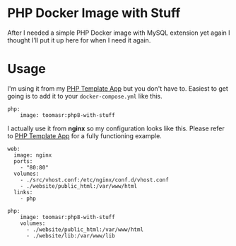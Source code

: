 # PHP Docker Image with Stuff

After I needed a simple PHP Docker image with MySQL extension yet again I thought I'll put it up here for when I need it again.

# Usage

I'm using it from my [PHP Template App](https://github.com/toomasr/php-template-app) but you don't have to. Easiest to get going is to add it to your `docker-compose.yml` like this.

```
php:
    image: toomasr:php8-with-stuff
```

I actually use it from **nginx** so my configuration looks like this. Please refer to [PHP Template App](https://github.com/toomasr/php-template-app) for a fully functioning example.

```
web:
  image: nginx
  ports:
    - "80:80"
  volumes:
    - ./src/vhost.conf:/etc/nginx/conf.d/vhost.conf
    - ./website/public_html:/var/www/html
  links:
    - php

php:
    image: toomasr:php8-with-stuff
    volumes:
      - ./website/public_html:/var/www/html
      - ./website/lib:/var/www/lib
```
